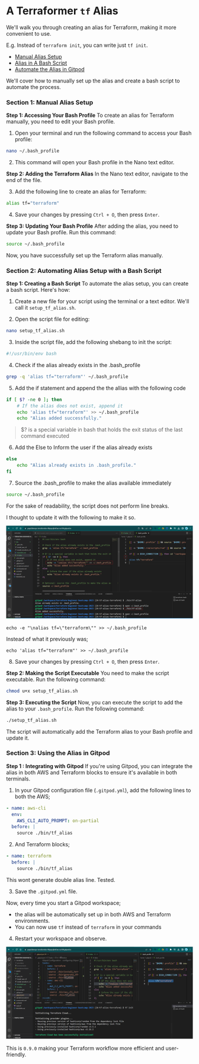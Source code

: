 # A Terraformer `tf` Alias

We'll walk you through creating an alias for Terraform, making it more convenient to use.

E.g. Instead of `terraform init`, you can write just `tf init`.

- [Manual Alias Setup](#section-1-manual-alias-setup)
- [Alias in A Bash Script](#section-2-automating-alias-setup-with-a-bash-script)
- [Automate the Alias in Gitpod](#section-3-using-the-alias-in-gitpod)

We'll cover how to manually set up the alias and create a bash script to automate the process.

### Section 1: Manual Alias Setup

**Step 1: Accessing Your Bash Profile**
To create an alias for Terraform manually, you need to edit your Bash profile.

1. Open your terminal and run the following command to access your Bash profile:

```sh
nano ~/.bash_profile
```

2. This command will open your Bash profile in the Nano text editor.

**Step 2: Adding the Terraform Alias**
In the Nano text editor, navigate to the end of the file.

3. Add the following line to create an alias for Terraform:

```sh
alias tf="terraform"
```

4. Save your changes by pressing `Ctrl + O`, then press `Enter`.

**Step 3: Updating Your Bash Profile**
After adding the alias, you need to update your Bash profile. Run this command:

```sh
source ~/.bash_profile
```

Now, you have successfully set up the Terraform alias manually.

### Section 2: Automating Alias Setup with a Bash Script

**Step 1: Creating a Bash Script**
To automate the alias setup, you can create a bash script. Here's how:

1. Create a new file for your script using the terminal or a text editor. We'll call it `setup_tf_alias.sh`.

2. Open the script file for editing:

```sh
nano setup_tf_alias.sh
```

3. Inside the script file, add the following shebang to init the script:

```sh
#!/usr/bin/env bash
```

4. Check if the alias already exists in the .bash_profile

```sh
grep -q 'alias tf="terraform"' ~/.bash_profile
```

5. Add the if statement and append the the allias with the following code

```sh
if [ $? -ne 0 ]; then
    # If the alias does not exist, append it
    echo 'alias tf="terraform"' >> ~/.bash_profile
    echo "Alias added successfully."
```

> $? is a special variable in bash that holds the exit status of the last command executed

6. Add the Else to Inform the user if the alias already exists

```sh
else
    echo "Alias already exists in .bash_profile."
fi
```

7. Source the .bash_profile to make the alias available immediately

```sh
source ~/.bash_profile
```

For the sake of readability, the script does not perform line breaks.

I thought to update it with the following to make it so.

![PoC no line jump](assets/0.9.0/read-clearly.png)

```
echo -e "\nalias tf=\"terraform\"" >> ~/.bash_profile
```

Instead of what it previously was;

```
echo 'alias tf="terraform"' >> ~/.bash_profile
```

8. Save your changes by pressing `Ctrl + O`, then press `Enter`.

**Step 2: Making the Script Executable**
You need to make the script executable. Run the following command:

```sh
chmod u+x setup_tf_alias.sh
```

**Step 3: Executing the Script**
Now, you can execute the script to add the alias to your `.bash_profile`. Run the following command:

```sh
./setup_tf_alias.sh
```

The script will automatically add the Terraform alias to your Bash profile and update it.

### Section 3: Using the Alias in Gitpod

**Step 1 : Integrating with Gitpod**
If you're using Gitpod, you can integrate the alias in both AWS and Terraform blocks to ensure it's available in both terminals.

1. In your Gitpod configuration file (`.gitpod.yml`), add the following lines to both the AWS;

```yaml
- name: aws-cli
  env:
    AWS_CLI_AUTO_PROMPT: on-partial
  before: |
    source ./bin/tf_alias
```

2. And Terraform blocks;

```yaml
- name: terraform
  before: |
    source ./bin/tf_alias
```

This wont generate double alias line. Tested.

3. Save the `.gitpod.yml` file.

Now, every time you start a Gitpod workspace;

- the alias will be automatically set up in both AWS and Terraform environments.
- You can now use `tf` instead of `terraform` in your commands

4. Restart your workspace and observe.

![You are A Terraformer and Transformer!](assets/0.9.0/terraformer.png)

This is `0.9.0` making your Terraform workflow more efficient and user-friendly.
